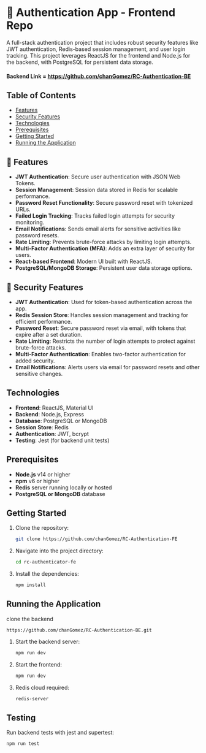 # 🔐 Authentication App - Frontend Repo

A full-stack authentication project that includes robust security features like JWT authentication, Redis-based session management, and user login tracking. This project leverages ReactJS for the frontend and Node.js for the backend, with PostgreSQL for persistent data storage.

#### Backend Link = https://github.com/chanGomez/RC-Authentication-BE

##  Table of Contents
- [Features](#features)
- [Security Features](#security-features)
- [Technologies](#technologies)
- [Prerequisites](#prerequisites)
- [Getting Started](#getting-started)
- [Running the Application](#running-the-application)

## 🎯 Features
- **JWT Authentication**: Secure user authentication with JSON Web Tokens.
- **Session Management**: Session data stored in Redis for scalable performance.
- **Password Reset Functionality**: Secure password reset with tokenized URLs.
- **Failed Login Tracking**: Tracks failed login attempts for security monitoring.
- **Email Notifications**: Sends email alerts for sensitive activities like password resets.
- **Rate Limiting**: Prevents brute-force attacks by limiting login attempts.
- **Multi-Factor Authentication (MFA)**: Adds an extra layer of security for users.
- **React-based Frontend**: Modern UI built with ReactJS.
- **PostgreSQL/MongoDB Storage**: Persistent user data storage options.


## 🚨 Security Features

- **JWT Authentication**: Used for token-based authentication across the app.
- **Redis Session Store**: Handles session management and tracking for efficient performance.
- **Password Reset**: Secure password reset via email, with tokens that expire after a set duration.
- **Rate Limiting**: Restricts the number of login attempts to protect against brute-force attacks.
- **Multi-Factor Authentication**: Enables two-factor authentication for added security.
- **Email Notifications**: Alerts users via email for password resets and other sensitive changes.

  
## Technologies
- **Frontend**: ReactJS, Material UI
- **Backend**: Node.js, Express
- **Database**: PostgreSQL or MongoDB
- **Session Store**: Redis
- **Authentication**: JWT, bcrypt
- **Testing**: Jest (for backend unit tests)

## Prerequisites
- **Node.js** v14 or higher
- **npm** v6 or higher
- **Redis** server running locally or hosted
- **PostgreSQL or MongoDB** database

## Getting Started

1. Clone the repository:
   ```bash
   git clone https://github.com/chanGomez/RC-Authentication-FE
   ```

2. Navigate into the project directory:
   ```bash
   cd rc-authenticator-fe
   ```

3. Install the dependencies:
   ```bash
   npm install
   ```

## Running the Application

clone the backend 
```
https://github.com/chanGomez/RC-Authentication-BE.git
```

1. Start the backend server:
   ```bash
   npm run dev
   ```

2. Start the frontend:
   ```bash
   npm run dev
   ```

3. Redis cloud required:
   ```bash
   redis-server
   ```


## Testing
Run backend tests with jest and supertest:
```bash
npm run test
```
